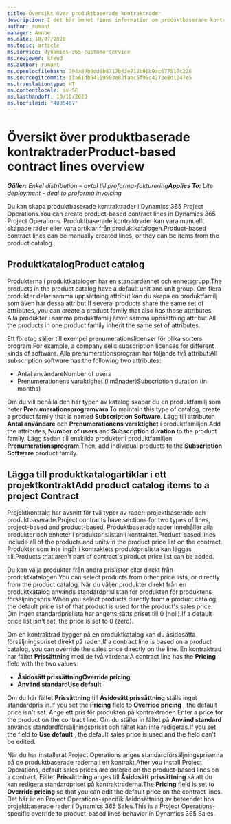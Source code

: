 ```yaml
---
title: Översikt över produktbaserade kontraktrader
description: I det här ämnet finns information om produktbaserade kontraktrader.
author: rumant
manager: Annbe
ms.date: 10/07/2020
ms.topic: article
ms.service: dynamics-365-customerservice
ms.reviewer: kfend
ms.author: rumant
ms.openlocfilehash: 794a80b0dd6b8717b43e712b96b9ac077517c226
ms.sourcegitcommit: 11a61db54119503e82faec5f99c4273e8d1247e5
ms.translationtype: HT
ms.contentlocale: sv-SE
ms.lasthandoff: 10/16/2020
ms.locfileid: "4085467"
---
```

# <a name="product-based-contract-lines-overview"></a><span data-ttu-id="81efd-103">Översikt över produktbaserade kontraktrader</span><span class="sxs-lookup"><span data-stu-id="81efd-103">Product-based contract lines overview</span></span>

<span data-ttu-id="81efd-104">_**Gäller:** Enkel distribution – avtal till proforma-fakturering_</span><span class="sxs-lookup"><span data-stu-id="81efd-104">_**Applies To:** Lite deployment - deal to proforma invoicing_</span></span>

<span data-ttu-id="81efd-105">Du kan skapa produktbaserade kontraktrader i Dynamics 365 Project Operations.</span><span class="sxs-lookup"><span data-stu-id="81efd-105">You can create product-based contract lines in Dynamics 365 Project Operations.</span></span> <span data-ttu-id="81efd-106">Produktbaserade kontraktrader kan vara manuellt skapade rader eller vara artiklar från produktkatalogen.</span><span class="sxs-lookup"><span data-stu-id="81efd-106">Product-based contract lines can be manually created lines, or they can be items from the product catalog.</span></span>

## <a name="product-catalog"></a><span data-ttu-id="81efd-107">Produktkatalog</span><span class="sxs-lookup"><span data-stu-id="81efd-107">Product catalog</span></span>

<span data-ttu-id="81efd-108">Produkterna i produktkatalogen har en standardenhet och enhetsgrupp.</span><span class="sxs-lookup"><span data-stu-id="81efd-108">The products in the product catalog have a default unit and unit group.</span></span> <span data-ttu-id="81efd-109">Om flera produkter delar samma uppsättning attribut kan du skapa en produktfamilj som även har dessa attribut.</span><span class="sxs-lookup"><span data-stu-id="81efd-109">If several products share the same set of attributes, you can create a product family that also has those attributes.</span></span> <span data-ttu-id="81efd-110">Alla produkter i samma produktfamilj ärver samma uppsättning attribut.</span><span class="sxs-lookup"><span data-stu-id="81efd-110">All the products in one product family inherit the same set of attributes.</span></span>

<span data-ttu-id="81efd-111">Ett företag säljer till exempel prenumerationslicenser för olika sorters program.</span><span class="sxs-lookup"><span data-stu-id="81efd-111">For example, a company sells subscription licenses for different kinds of software.</span></span> <span data-ttu-id="81efd-112">Alla prenumerationsprogram har följande två attribut:</span><span class="sxs-lookup"><span data-stu-id="81efd-112">All subscription software has the following two attributes:</span></span>

- <span data-ttu-id="81efd-113">Antal användare</span><span class="sxs-lookup"><span data-stu-id="81efd-113">Number of users</span></span>
- <span data-ttu-id="81efd-114">Prenumerationens varaktighet (i månader)</span><span class="sxs-lookup"><span data-stu-id="81efd-114">Subscription duration (in months)</span></span>

<span data-ttu-id="81efd-115">Om du vill behålla den här typen av katalog skapar du en produktfamilj som heter **Prenumerationsprogramvara**.</span><span class="sxs-lookup"><span data-stu-id="81efd-115">To maintain this type of catalog, create a product family that is named **Subscription Software**.</span></span> <span data-ttu-id="81efd-116">Lägg till attributen **Antal användare** och **Prenumerationens varaktighet** i produktfamiljen.</span><span class="sxs-lookup"><span data-stu-id="81efd-116">Add the attributes, **Number of users** and **Subscription duration** to the product family.</span></span> <span data-ttu-id="81efd-117">Lägg sedan till enskilda produkter i produktfamiljen **Prenumerationsprogram**.</span><span class="sxs-lookup"><span data-stu-id="81efd-117">Then, add individual products to the **Subscription Software** product family.</span></span>

## <a name="add-product-catalog-items-to-a-project-contract"></a><span data-ttu-id="81efd-118">Lägga till produktkatalogartiklar i ett projektkontrakt</span><span class="sxs-lookup"><span data-stu-id="81efd-118">Add product catalog items to a project Contract</span></span>

<span data-ttu-id="81efd-119">Projektkontrakt har avsnitt för två typer av rader: projektbaserade och produktbaserade.</span><span class="sxs-lookup"><span data-stu-id="81efd-119">Project contracts have sections for two types of lines, project-based and product-based.</span></span> <span data-ttu-id="81efd-120">Produktbaserade rader innehåller alla produkter och enheter i produktprislistan i kontraktet.</span><span class="sxs-lookup"><span data-stu-id="81efd-120">Product-based lines include all of the products and units in the product price list on the contract.</span></span> <span data-ttu-id="81efd-121">Produkter som inte ingår i kontraktets produktprislista kan läggas till.</span><span class="sxs-lookup"><span data-stu-id="81efd-121">Products that aren't part of contract's product price list can be added.</span></span>

<span data-ttu-id="81efd-122">Du kan välja produkter från andra prislistor eller direkt från produktkatalogen.</span><span class="sxs-lookup"><span data-stu-id="81efd-122">You can select products from other price lists, or directly from the product catalog.</span></span> <span data-ttu-id="81efd-123">När du väljer produkter direkt från en produktkatalog används standardprislistan för produkten för produktens försäljningspris.</span><span class="sxs-lookup"><span data-stu-id="81efd-123">When you select products directly from a product catalog, the default price list of that product is used for the product's sales price.</span></span> <span data-ttu-id="81efd-124">Om ingen standardprislista har angetts sätts priset till 0 (noll).</span><span class="sxs-lookup"><span data-stu-id="81efd-124">If a default price list isn't set, the price is set to 0 (zero).</span></span>

<span data-ttu-id="81efd-125">Om en kontraktrad bygger på en produktkatalog kan du åsidosätta försäljningspriset direkt på raden.</span><span class="sxs-lookup"><span data-stu-id="81efd-125">If a contract line is based on a product catalog, you can override the sales price directly on the line.</span></span> <span data-ttu-id="81efd-126">En kontraktrad har fältet **Prissättning** med de två värdena:</span><span class="sxs-lookup"><span data-stu-id="81efd-126">A contract line has the **Pricing** field with the two values:</span></span>

- <span data-ttu-id="81efd-127">**Åsidosätt prissättning**</span><span class="sxs-lookup"><span data-stu-id="81efd-127">**Override pricing**</span></span>
- <span data-ttu-id="81efd-128">**Använd standard**</span><span class="sxs-lookup"><span data-stu-id="81efd-128">**Use default**</span></span>

<span data-ttu-id="81efd-129">Om du här fältet **Prissättning** till **Åsidosätt prissättning** ställs inget standardpris in.</span><span class="sxs-lookup"><span data-stu-id="81efd-129">If you set the **Pricing** field to **Override pricing** , the default price isn't set.</span></span> <span data-ttu-id="81efd-130">Ange ett pris för produkten på kontraktraden.</span><span class="sxs-lookup"><span data-stu-id="81efd-130">Enter a price for the product on the contract line.</span></span> <span data-ttu-id="81efd-131">Om du ställer in fältet på **Använd standard** används standardförsäljningspriset och fältet kan inte redigeras.</span><span class="sxs-lookup"><span data-stu-id="81efd-131">If you set the field to **Use default** , the default sales price is used and the field can't be edited.</span></span>

<span data-ttu-id="81efd-132">När du har installerat Project Operations anges standardförsäljningspriserna på de produktbaserade raderna i ett kontrakt.</span><span class="sxs-lookup"><span data-stu-id="81efd-132">After you install Project Operations, default sales prices are entered on the product-based lines on a contract.</span></span> <span data-ttu-id="81efd-133">Fältet **Prissättning** anges till **Åsidosätt prissättning** så att du kan redigera standardpriset på kontraktraderna.</span><span class="sxs-lookup"><span data-stu-id="81efd-133">The **Pricing** field is set to **Override pricing** so that you can edit the default price on the contract lines.</span></span> <span data-ttu-id="81efd-134">Det här är en Project Operations-specifik åsidosättning av beteendet hos projektbaserade rader i Dynamics 365 Sales.</span><span class="sxs-lookup"><span data-stu-id="81efd-134">This is a Project Operations-specific override to product-based lines behavior in Dynamics 365 Sales.</span></span>
